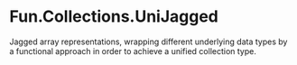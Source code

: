 # Fun.Collections.UniJagged
Jagged array representations, wrapping different underlying data types by a functional approach in order to achieve a unified collection type.
